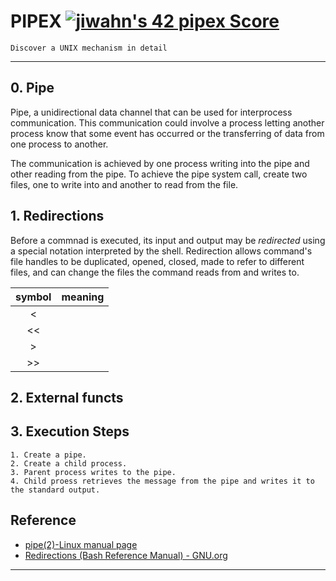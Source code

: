 # PIPEX [![jiwahn's 42 pipex Score](https://badge42.vercel.app/api/v2/cl5mpp96a00400amd35y6oqy6/project/2706148)](https://github.com/JaeSeoKim/badge42)
	Discover a UNIX mechanism in detail
---

## 0. Pipe
Pipe, a unidirectional data channel that can be used for interprocess communication. This communication could involve a process letting another process know that some event has occurred or the transferring of data from one process to another.

The communication is achieved by one process writing into the pipe and other reading from the pipe. To achieve the pipe system call, create two files, one to write into and another to read from the file.

## 1. Redirections
Before a commnad is executed, its input and output may be *redirected* using a special notation interpreted by the shell. Redirection allows command's file handles to be duplicated, opened, closed, made to refer to different files, and can change the files the command reads from and writes to.

|symbol|meaning|
|:---:|:---:|
|<||
|<<||
|>||
|>>||

## 2. External functs



## 3. Execution Steps
```
1. Create a pipe.
2. Create a child process.
3. Parent process writes to the pipe.
4. Child proess retrieves the message from the pipe and writes it to the standard output.
```


## Reference
- [pipe(2)-Linux manual page](https://man7.org/linux/man-pages/man2/pipe.2.html) <br>
- [Redirections (Bash Reference Manual) - GNU.org](https://www.gnu.org/software/bash/manual/html_node/Redirections.html)
---

